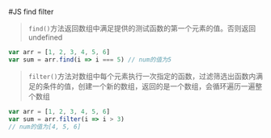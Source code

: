 #JS find filter

>`find()`方法返回数组中满足提供的测试函数的第一个元素的值。否则返回undefined

```js
var arr = [1, 2, 3, 4, 5, 6]
var sum = arr.find(i => i === 5) // num的值为5
```  

>`filter()`方法对数组中每个元素执行一次指定的函数，过滤筛选出函数内满足的条件的值，创建一个新的数组，返回的是一个数组，会循环遍历一遍整个数组

```js
var arr = [1, 2, 3, 4, 5, 6]
var sum = arr.filter(i => i > 3) 
// num的值为[4, 5, 6]
```